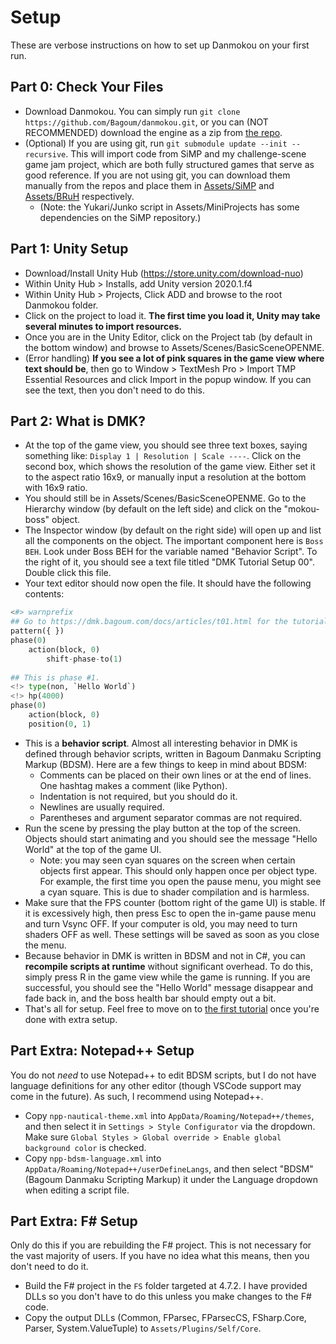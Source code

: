 # Setup

These are verbose instructions on how to set up Danmokou on your first run. 

## Part 0: Check Your Files

- Download Danmokou. You can simply run `git clone https://github.com/Bagoum/danmokou.git`, or you can (NOT RECOMMENDED) download the engine as a zip from [the repo](https://github.com/Bagoum/danmokou). 
- (Optional) If you are using git, run `git submodule update --init --recursive`. This will import code from SiMP and my challenge-scene game jam project, which are both fully structured games that serve as good reference. If you are not using git, you can download them manually from the repos and place them in [Assets/SiMP](https://github.com/Bagoum/danmokou-simp) and [Assets/BRuH](https://github.com/Bagoum/danmokou-bruh) respectively. 
  -  (Note: the Yukari/Junko script in Assets/MiniProjects has some dependencies on the SiMP repository.)

## Part 1: Unity Setup

- Download/Install Unity Hub (https://store.unity.com/download-nuo)
- Within Unity Hub > Installs, add Unity version 2020.1.f4
- Within Unity Hub > Projects, Click ADD and browse to the root Danmokou folder. 
- Click on the project to load it. **The first time you load it, Unity may take several minutes to import resources.**
- Once you are in the Unity Editor, click on the Project tab (by default in the bottom window) and browse to Assets/Scenes/BasicSceneOPENME.
- (Error handling) **If you see a lot of pink squares in the game view where text should be**, then go to Window > TextMesh Pro > Import TMP Essential Resources and click Import in the popup window. If you can see the text, then you don't need to do this.

## Part 2: What is DMK?

- At the top of the game view, you should see three text boxes, saying something like: `Display 1 | Resolution | Scale ----`. Click on the second box, which shows the resolution of the game view. Either set it to the aspect ratio 16x9, or manually input a resolution at the bottom with 16x9 ratio.
- You should still be in Assets/Scenes/BasicSceneOPENME. Go to the Hierarchy window (by default on the left side) and click on the "mokou-boss" object.
- The Inspector window (by default on the right side) will open up and list all the components on the object. The important component here is `Boss BEH`. Look under Boss BEH for the variable named "Behavior Script". To the right of it, you should see a text file titled "DMK Tutorial Setup 00". Double click this file.
- Your text editor should now open the file. It should have the following contents:

```python
<#> warnprefix
## Go to https://dmk.bagoum.com/docs/articles/t01.html for the tutorial. 
pattern({ })
phase(0)
	action(block, 0)
		shift-phase-to(1)
		
## This is phase #1. 
<!> type(non, `Hello World`)
<!> hp(4000)
phase(0)
	action(block, 0)	
	position(0, 1)
```

- This is a **behavior script**. Almost all interesting behavior in DMK is defined through behavior scripts, written in Bagoum Danmaku Scripting Markup (BDSM). Here are a few things to keep in mind about BDSM:
  - Comments can be placed on their own lines or at the end of lines. One hashtag makes a comment (like Python).
  - Indentation is not required, but you should do it.
  - Newlines are usually required.
  - Parentheses and argument separator commas are not required.
- Run the scene by pressing the play button at the top of the screen. Objects should start animating and you should see the message "Hello World" at the top of the game UI. 
  - Note: you may seen cyan squares on the screen when certain objects first appear. This should only happen once per object type. For example, the first time you open the pause menu, you might see a cyan square. This is due to shader compilation and is harmless. 
- Make sure that the FPS counter (bottom right of the game UI) is stable. If it is excessively high, then press Esc to open the in-game pause menu and turn Vsync OFF. If your computer is old, you may need to turn shaders OFF as well. These settings will be saved as soon as you close the menu.
- Because behavior in DMK is written in BDSM and not in C#, you can **recompile scripts at runtime** without significant overhead. To do this, simply press R in the game view while the game is running. If you are successful, you should see the "Hello World" message disappear and fade back in, and the boss health bar should empty out a bit. 
- That's all for setup. Feel free to move on to [the first tutorial](t01.md) once you're done with extra setup.

## Part Extra: Notepad++ Setup

You do not *need* to use Notepad++ to edit BDSM scripts, but I do not have language definitions for any other editor (though VSCode support may come in the future). As such, I recommend using Notepad++.

- Copy `npp-nautical-theme.xml` into `AppData/Roaming/Notepad++/themes`, and then select it in `Settings > Style Configurator` via the dropdown. Make sure `Global Styles > Global override > Enable global background color` is checked.
- Copy `npp-bdsm-language.xml` into `AppData/Roaming/Notepad++/userDefineLangs`, and then select "BDSM" (Bagoum Danmaku Scripting Markup) it under the Language dropdown when editing a script file.

## Part Extra: F# Setup

Only do this if you are rebuilding the F# project. This is not necessary for the vast majority of users. If you have no idea what this means, then you don't need to do it.

- Build the F# project in the `FS` folder targeted at 4.7.2. I have provided DLLs so you don't have to do this unless you make changes to the F# code.
- Copy the output DLLs (Common, FParsec, FParsecCS, FSharp.Core, Parser, System.ValueTuple) to `Assets/Plugins/Self/Core`.